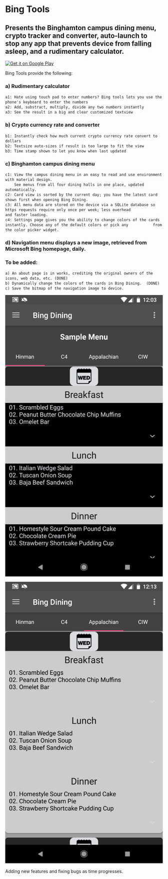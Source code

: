 # Bing Tools
## Presents the Binghamton campus dining menu, crypto tracker and converter, auto-launch to stop any app that prevents device from falling asleep, and a rudimentary calculator.

<a href='https://play.google.com/store/apps/details?id=com.rroycsdev.bingtools&pcampaignid=MKT-Other-global-all-co-prtnr-py-PartBadge-Mar2515-1'><img alt='Get it on Google Play' src='https://play.google.com/intl/en_us/badges/images/generic/en_badge_web_generic.png'/></a>

Bing Tools provide the following:

### a) Rudimentary calculator
	a1: Hate using touch pad to enter numbers? Bing tools lets you use the phone's keyboard to enter the numbers
	a2: Add, substract, multiply, divide any two numbers instantly
	a3: See the result in a big and clear customized textview

### b) Crypto currency rate and converter 
	b1: Instantly check how much current crypto currency rate convert to dollars
	b2: Textsize auto-sizes if result is too large to fit the view
	b3: Time stamp shown to let you know when last updated
	
### c) Binghamton campus dining menu
	c1: View the campus dining menu in an easy to read and use environment with material design. 
	    See menus from all four dining halls in one place, updated automatically.
	c2: Card view is sorted by the current day; you have the latest card shown first when opening Bing Dining.
	c3: All menu data are stored on the device via a SQLite database so https requests require only once per week; less overhead 		    and faster loading.
	c4: Settings page gives you the ability to change colors of the cards instantly. Choose any of the default colors or pick any 		    from the color picker widget.
  
### d) Navigation menu displays a new image, retrieved from Microsoft Bing homepage, daily.
  
### To be added:
	a) An about page is in works, crediting the original owners of the icons, web data, etc. (DONE)
	b) Dynamically change the colors of the cards in Bing Dining.  (DONE)
	c) Save the bitmap of the navigation image to device.

![Alt text](images/Bing_Dining.png "Bing_Dining")

![Alt text](images/Bing_Dining2.png "Bing_Dining2")


Adding new features and fixing bugs as time progresses.

